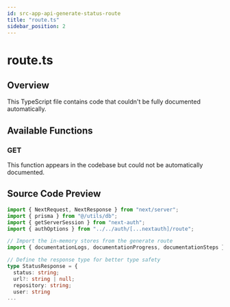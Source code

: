 ```yaml
---
id: src-app-api-generate-status-route
title: "route.ts"
sidebar_position: 2
---
```


# route.ts

## Overview

This TypeScript file contains code that couldn't be fully documented automatically.

## Available Functions

### GET

This function appears in the codebase but could not be automatically documented.



## Source Code Preview

```typescript
import { NextRequest, NextResponse } from "next/server";
import { prisma } from "@/utils/db";
import { getServerSession } from "next-auth";
import { authOptions } from "../../auth/[...nextauth]/route";

// Import the in-memory stores from the generate route
import { documentationLogs, documentationProgress, documentationSteps } from '../route';

// Define the response type for better type safety
type StatusResponse = {
  status: string;
  url?: string | null;
  repository: string;
  user: string
...
```